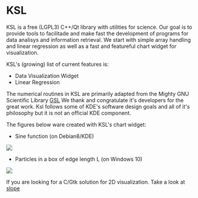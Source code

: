 KSL
===

KSL is a free (LGPL3) C++/Qt library with utilities for science. Our goal
is to provide tools to facilitade and make fast the development of programs
for data analisys and information retrieval. We start with simple array
handling and linear regression as well as a fast and featureful chart
widget for visualization.

KSL's (growing) list of current features is:

   * Data Visualization Widget
   * Linear Regression

The numerical routines in KSL are primarily adapted from the Mighty GNU
Scientific Library [GSL](http://www.gnu.org/software/gsl)
We thank and congratulate it's developers for the great work. Ksl follows
some of KDE's software design goals and all of it's philosophy but it is
not an official KDE component.

The figures below ware created with KSL's chart widget:

   * Sine function (on Debian8/KDE)

![](https://github.com/elvismt/Ksl/blob/master/demos/sine.png)

   * Particles in a box of edge length L (on Windows 10)

![](https://github.com/elvismt/Ksl/blob/master/demos/scatter.png)

If you are looking for a C/Gtk solution for 2D visualization. Take a look
at [slope](https://github.com/elvismt/slope)
